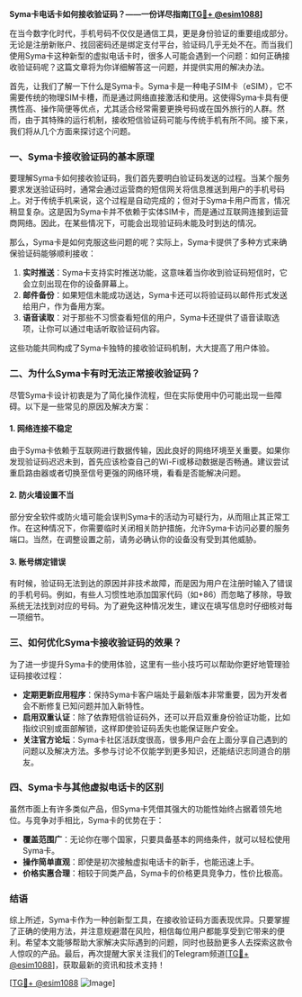 **Syma卡电话卡如何接收验证码？——一份详尽指南[[TG💪+ @esim1088](https://t.me/s/esim1088)]**

在当今数字化时代，手机号码不仅仅是通信工具，更是身份验证的重要组成部分。无论是注册新账户、找回密码还是绑定支付平台，验证码几乎无处不在。而当我们使用Syma卡这种新型的虚拟电话卡时，很多人可能会遇到一个问题：如何正确接收验证码呢？这篇文章将为你详细解答这一问题，并提供实用的解决办法。

首先，让我们了解一下什么是Syma卡。Syma卡是一种电子SIM卡（eSIM），它不需要传统的物理SIM卡槽，而是通过网络直接激活和使用。这使得Syma卡具有便携性高、操作简便等优点，尤其适合经常需要更换号码或在国外旅行的人群。然而，由于其特殊的运行机制，接收短信验证码可能与传统手机有所不同。接下来，我们将从几个方面来探讨这个问题。

### 一、Syma卡接收验证码的基本原理

要理解Syma卡如何接收验证码，我们首先要明白验证码发送的过程。当某个服务要求发送验证码时，通常会通过运营商的短信网关将信息推送到用户的手机号码上。对于传统手机来说，这个过程是自动完成的；但对于Syma卡用户而言，情况稍显复杂。这是因为Syma卡并不依赖于实体SIM卡，而是通过互联网连接到运营商网络。因此，在某些情况下，可能会出现验证码未能及时到达的情况。

那么，Syma卡是如何克服这些问题的呢？实际上，Syma卡提供了多种方式来确保验证码能够顺利接收：

1. **实时推送**：Syma卡支持实时推送功能，这意味着当你收到验证码短信时，它会立刻出现在你的设备屏幕上。
2. **邮件备份**：如果短信未能成功送达，Syma卡还可以将验证码以邮件形式发送给用户，作为备用方案。
3. **语音读取**：对于那些不习惯查看短信的用户，Syma卡还提供了语音读取选项，让你可以通过电话听取验证码内容。

这些功能共同构成了Syma卡独特的接收验证码机制，大大提高了用户体验。

### 二、为什么Syma卡有时无法正常接收验证码？

尽管Syma卡设计初衷是为了简化操作流程，但在实际使用中仍可能出现一些障碍。以下是一些常见的原因及解决方案：

#### 1. 网络连接不稳定
由于Syma卡依赖于互联网进行数据传输，因此良好的网络环境至关重要。如果你发现验证码迟迟未到，首先应该检查自己的Wi-Fi或移动数据是否畅通。建议尝试重启路由器或者切换至信号更强的网络环境，看看是否能解决问题。

#### 2. 防火墙设置不当
部分安全软件或防火墙可能会误判Syma卡的活动为可疑行为，从而阻止其正常工作。在这种情况下，你需要临时关闭相关防护措施，允许Syma卡访问必要的服务端口。当然，在调整设置之前，请务必确认你的设备没有受到其他威胁。

#### 3. 账号绑定错误
有时候，验证码无法到达的原因并非技术故障，而是因为用户在注册时输入了错误的手机号码。例如，有些人习惯性地添加国家代码（如+86）而忽略了移除，导致系统无法找到对应的号码。为了避免这种情况发生，建议在填写信息时仔细核对每一项细节。

### 三、如何优化Syma卡接收验证码的效果？

为了进一步提升Syma卡的使用体验，这里有一些小技巧可以帮助你更好地管理验证码接收过程：

- **定期更新应用程序**：保持Syma卡客户端处于最新版本非常重要，因为开发者会不断修复已知问题并加入新特性。
- **启用双重认证**：除了依靠短信验证码外，还可以开启双重身份验证功能，比如指纹识别或面部解锁，这样即使验证码丢失也能保证账户安全。
- **关注官方论坛**：Syma卡社区活跃度很高，很多用户会在上面分享自己遇到的问题以及解决方法。多参与讨论不仅能学到更多知识，还能结识志同道合的朋友。

### 四、Syma卡与其他虚拟电话卡的区别

虽然市面上有许多类似产品，但Syma卡凭借其强大的功能性始终占据着领先地位。与竞争对手相比，Syma卡的优势在于：

- **覆盖范围广**：无论你在哪个国家，只要具备基本的网络条件，就可以轻松使用Syma卡。
- **操作简单直观**：即使是初次接触虚拟电话卡的新手，也能迅速上手。
- **价格实惠合理**：相较于同类产品，Syma卡的价格更具竞争力，性价比极高。

### 结语

综上所述，Syma卡作为一种创新型工具，在接收验证码方面表现优异。只要掌握了正确的使用方法，并注意规避潜在风险，相信每位用户都能享受到它带来的便利。希望本文能够帮助大家解决实际遇到的问题，同时也鼓励更多人去探索这款令人惊叹的产品。最后，再次提醒大家关注我们的Telegram频道[[TG💪+ @esim1088](https://t.me/s/esim1088)]，获取最新的资讯和技术支持！

[[TG💪+ @esim1088](https://t.me/s/esim1088) ![Image](https://i.postimg.cc/4NQfJmqS/Snipaste-2025-05-13-00-14-12.png)]